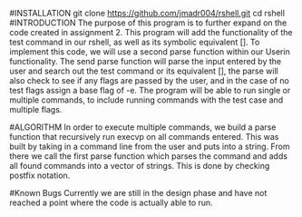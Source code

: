 #INSTALLATION
git clone https://github.com/jmadr004/rshell.git
cd rshell
#INTRODUCTION
The purpose of this program is to further expand on the code created in assignment 2. This program will add the functionality of the test command in our rshell, as well as its symbolic equivalent []. To implement this code, we will use a second parse function within our Userin functionality. The send parse function will parse the input entered by the user and search out the test command or its equivalent [], the parse will also check to see if any flags are passed by the user, and in the case of no test flags assign a base flag of -e. The program will be able to run single or multiple commands, to include running commands with the test case and multiple flags.

#ALGORITHM
In order to execute multiple commands, we build a parse function that recursively run execvp on all commands entered. This was built by taking in a command line from the user and puts into a string. From there we call the first parse function which parses the command and adds all found commands into a vector of strings. This is done by checking postfix notation.

#Known Bugs
Currently we are still in the design phase and have not reached a point where the code is actually able to run.

